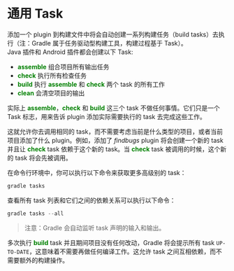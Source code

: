 # 通用 Task

添加一个 plugin 到构建文件中将会自动创建一系列构建任务（build tasks）去执行（注：Gradle 属于任务驱动型构建工具，构建过程基于 Task）。  
Java 插件和 Android 插件都会创建以下 Task:

* **<font color='green'>assemble</font>** 
组合项目所有输出任务
* **<font color='green'>check</font>** 
执行所有检查任务
* **<font color='green'>build</font>** 
执行 **<font color='green'>assemble</font>** 和 **<font color='green'>check</font>** 两个 task 的所有工作
* **<font color='green'>clean</font>**
会清空项目的输出

实际上 **<font color='green'>assemble</font>**，**<font color='green'>check</font>** 和 **<font color='green'>build</font>** 这三个 task 不做任何事情。它们只是一个 Task 标志，用来告诉 plugin 添加实际需要执行的 task 去完成这些工作。

这就允许你去调用相同的 task，而不需要考虑当前是什么类型的项目，或者当前项目添加了什么 plugin。例如，添加了 *findbugs* plugin 将会创建一个新的 task 并且让 **<font color='green'>check</font>** task 依赖于这个新的 task。当 **<font color='green'>check</font>** task 被调用的时候，这个新的 task 将会先被调用。

在命令行环境中，你可以执行以下命令来获取更多高级别的 task：

``` Groovy
gradle tasks
```

查看所有 task 列表和它们之间的依赖关系可以执行以下命令：

``` Groovy
gradle tasks --all
```

> 注意：Gradle 会自动监听 task 声明的输入和输出。
  
多次执行 **<font color='green'>build</font>** task 并且期间项目没有任何改动，Gradle 将会提示所有 task `UP-TO-DATE`，这意味着不需要再做任何编译工作。这允许 task 之间互相依赖，而不需要额外的构建操作。
